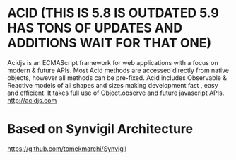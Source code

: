 ACID (THIS IS 5.8 IS OUTDATED 5.9 HAS TONS OF UPDATES AND ADDITIONS WAIT FOR THAT ONE)
=======
Acidjs is an ECMAScript framework for web applications with a focus on modern & future APIs. Most Acid methods are accessed directly from native objects, however all methods can be pre-fixed. Acid includes Observable & Reactive models of all shapes and sizes making development fast , easy and efficient. It takes full use of Object.observe and future javascript APIs.
http://acidjs.com

Based on Synvigil Architecture
=======  
https://github.com/tomekmarchi/Synvigil
